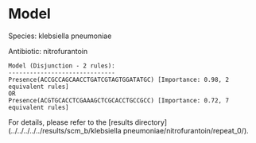 
# Model

Species: klebsiella pneumoniae

Antibiotic: nitrofurantoin

```
Model (Disjunction - 2 rules):
------------------------------
Presence(ACCGCCAGCAACCTGATCGTAGTGGATATGC) [Importance: 0.98, 2 equivalent rules]
OR
Presence(ACGTGCACCTCGAAAGCTCGCACCTGCCGCC) [Importance: 0.72, 7 equivalent rules]

```

For details, please refer to the [results directory](../../../../../results/scm_b/klebsiella pneumoniae/nitrofurantoin/repeat_0/).

